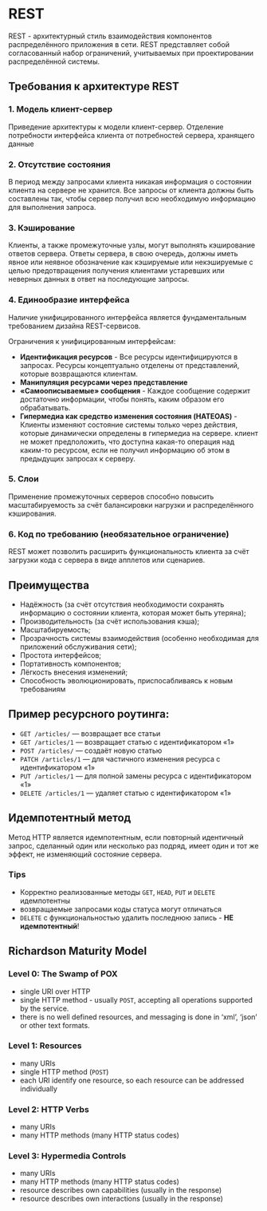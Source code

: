 # REST

REST - архитектурный стиль взаимодействия компонентов распределённого приложения в сети.
REST представляет собой согласованный набор ограничений, учитываемых при проектировании распределённой системы.

## Требования к архитектуре REST

### 1. Модель клиент-сервер
Приведение архитектуры к модели клиент-сервер.
Отделение потребности интерфейса клиента от потребностей сервера, хранящего данные

### 2. Отсутствие состояния
В период между запросами клиента никакая информация о состоянии клиента на сервере не хранится.
Все запросы от клиента должны быть составлены так, чтобы сервер получил всю необходимую информацию для выполнения запроса.

### 3. Кэширование
Клиенты, а также промежуточные узлы, могут выполнять кэширование ответов сервера. 
Ответы сервера, в свою очередь, должны иметь явное или неявное обозначение как кэшируемые или некэшируемые с целью предотвращения получения клиентами устаревших или неверных данных в ответ на последующие запросы.

### 4. Единообразие интерфейса
Наличие унифицированного интерфейса является фундаментальным требованием дизайна REST-сервисов.

Ограничения к унифицированным интерфейсам:
- **Идентификация ресурсов** - Все ресурсы идентифицируются в запросах.
  Ресурсы концептуально отделены от представлений, которые возвращаются клиентам. 
- **Манипуляция ресурсами через представление**
- **«Самоописываемые» сообщения** - Каждое сообщение содержит достаточно информации, чтобы понять, каким образом его обрабатывать.
- **Гипермедиа как средство изменения состояния (HATEOAS)** - Клиенты изменяют состояние системы только через действия, которые динамически определены в гипермедиа на сервере.
  клиент не может предположить, что доступна какая-то операция над каким-то ресурсом, если не получил информацию об этом в предыдущих запросах к серверу.

### 5. Слои
Применение промежуточных серверов способно повысить масштабируемость за счёт балансировки нагрузки и распределённого кэширования. 

### 6. Код по требованию (необязательное ограничение)
REST может позволить расширить функциональность клиента за счёт загрузки кода с сервера в виде апплетов или сценариев.

## Преимущества
- Надёжность (за счёт отсутствия необходимости сохранять информацию о состоянии клиента, которая может быть утеряна);
- Производительность (за счёт использования кэша);
- Масштабируемость;
- Прозрачность системы взаимодействия (особенно необходимая для приложений обслуживания сети);
- Простота интерфейсов;
- Портативность компонентов;
- Лёгкость внесения изменений;
- Способность эволюционировать, приспосабливаясь к новым требованиям

## Пример ресурсного роутинга:

- `GET /articles/` — возвращает все статьи
- `GET /articles/1` — возвращает статью с идентификатором «1»
- `POST /articles/` — создаёт новую статью
- `PATCH /articles/1` — для частичного изменения ресурса с идентификатором «1»
- `PUT /articles/1` — для полной замены ресурса с идентификатором «1»
- `DELETE /articles/1` — удаляет статью с идентификатором «1»

## Идемпотентный метод

Метод HTTP является идемпотентным, если повторный идентичный запрос, сделанный один или несколько раз подряд, 
имеет один и тот же эффект, не изменяющий состояние сервера.

### Tips
- Корректно реализованные методы `GET`, `HEAD`, `PUT` и `DELETE` идемпотентны
- возвращаемые запросами коды статуса могут отличаться
- `DELETE` с функциональностью удалить последнюю запись - **НЕ идемпотентный**!

## Richardson Maturity Model

### Level 0: The Swamp of POX
- single URI over HTTP
- single HTTP method - usually `POST`, accepting all operations supported by the service.
- there is no well defined resources, and messaging is done in ‘xml’, ‘json’ or other text formats.

### Level 1: Resources
- many URIs
- single HTTP method (`POST`)
- each URI identify one resource, so each resource can be addressed individually

### Level 2: HTTP Verbs
- many URIs
- many HTTP methods (many HTTP status codes)

### Level 3: Hypermedia Controls
- many URIs
- many HTTP methods (many HTTP status codes)
- resource describes own capabilities (usually in the response)
- resource describes own interactions (usually in the response)
